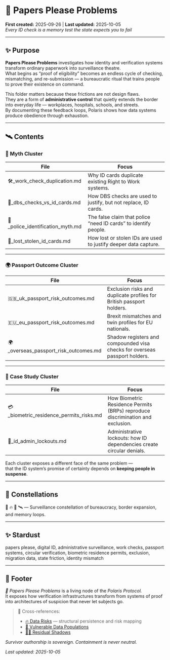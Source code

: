 # 🛂 Papers Please Problems  
**First created:** 2025-09-26 | **Last updated:** 2025-10-05  
*Every ID check is a memory test the state expects you to fail*  

---

## ✨ Purpose  

**Papers Please Problems** investigates how identity and verification systems transform ordinary paperwork into surveillance theatre.  
What begins as “proof of eligibility” becomes an endless cycle of checking, mismatching, and re-submission — a bureaucratic ritual that trains people to prove their existence on command.  

This folder matters because these frictions are not design flaws.  
They are a form of **administrative control** that quietly extends the border into everyday life — workplaces, hospitals, schools, and streets.  
By documenting these feedback loops, Polaris shows how data systems produce obedience through exhaustion.  

---

## 🛰️ Contents  

### 🪩 Myth Cluster  

| File | Focus |  
|------|--------|  
| 🛠️_work_check_duplication.md | Why ID cards duplicate existing Right to Work systems. |  
| 🪪_dbs_checks_vs_id_cards.md | How DBS checks are used to justify, but not replace, ID cards. |  
| 🚓_police_identification_myth.md | The false claim that police “need ID cards” to identify people. |  
| 🧾_lost_stolen_id_cards.md | How lost or stolen IDs are used to justify deeper data capture. |  

---

### 🌍 Passport Outcome Cluster  

| File | Focus |  
|------|--------|  
| 🇬🇧_uk_passport_risk_outcomes.md | Exclusion risks and duplicate profiles for British passport holders. |  
| 🇪🇺_eu_passport_risk_outcomes.md | Brexit mismatches and twin profiles for EU nationals. |  
| 🌍_overseas_passport_risk_outcomes.md | Shadow registers and compounded visa checks for overseas passport holders. |  

---

### 👾 Case Study Cluster  

| File | Focus |  
|------|--------|  
| 💳_biometric_residence_permits_risks.md | How Biometric Residence Permits (BRPs) reproduce discrimination and exclusion. |  
| 🚪_id_admin_lockouts.md | Administrative lockouts: how ID dependencies create circular denials. |  

Each cluster exposes a different face of the same problem —  
that the ID system’s promise of certainty depends on **keeping people in suspense**.  

---

## 🌌 Constellations  

🛂 🔥 🧿 🛰️ — Surveillance constellation of bureaucracy, border expansion, and memory loops.  

---

## ✨ Stardust  

papers please, digital ID, administrative surveillance, work checks, passport systems, circular verification, biometric residence permits, exclusion, migration data, state friction, identity mismatch  

---

## 🏮 Footer  

*🛂 Papers Please Problems* is a living node of the *Polaris Protocol.*  
It exposes how verification infrastructures transform from systems of proof  
into architectures of suspicion that never let subjects go.  

> 📡 Cross-references:  
> - [🔥 Data Risks](../) — structural persistence and risk mapping  
> - [📿 Vulnerable Data Populations](../📿_Vulnerable_Data_Populations/)  
> - [🧟‍♀️ Residual Shadows](../🧟‍♀️_Residual_Shadows/)  

*Survivor authorship is sovereign. Containment is never neutral.*  

_Last updated: 2025-10-05_
